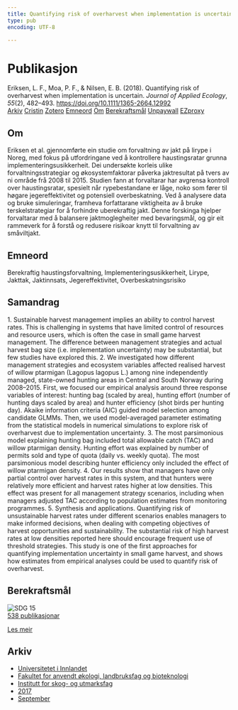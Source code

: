 ```yaml
---
title: Quantifying risk of overharvest when implementation is uncertain
type: pub
encoding: UTF-8

---
```

<h1>Publikasjon</h1>
<article id="csl-bib-container-DG9MFJ9B" class="csl-bib-container">
  <div class="csl-bib-body"> <div class="csl-entry">Eriksen, L. F., Moa, P. F., &#38; Nilsen, E. B. (2018). Quantifying risk of overharvest when implementation is uncertain. <i>Journal of Applied Ecology</i>, <i>55</i>(2), 482–493. <a href="https://doi.org/10.1111/1365-2664.12992">https://doi.org/10.1111/1365-2664.12992</a></div> </div>
  <div class="csl-bib-buttons">
    <a href="#taxonomy-article-DG9MFJ9B" alt="archive" class="csl-bib-button">Arkiv</a>
    <a href="https://app.cristin.no/results/show.jsf?id=1498875" alt="Cristin" class="csl-bib-button">Cristin</a>
    <a href="http://zotero.org/groups/5881554/items/DG9MFJ9B" alt="Zotero" class="csl-bib-button">Zotero</a>
    <a href="#keywords-article-DG9MFJ9B" alt="keywords" class="csl-bib-button">Emneord</a>
    <a href="#about-article-DG9MFJ9B" alt="about_pub" class="csl-bib-button">Om</a>
    <a href="#sdg-article-DG9MFJ9B" alt="sdg" class="csl-bib-button">Berekraftsmål</a>
    <a href="https://besjournals.onlinelibrary.wiley.com/doi/pdfdirect/10.1111/1365-2664.12992" alt="Unpaywall" class="csl-bib-button">Unpaywall</a>
    <a href="https://besjournals.onlinelibrary.wiley.com/doi/pdfdirect/10.1111/1365-2664.12992" alt="EZproxy" class="csl-bib-button">EZproxy</a>
  </div>
  <div id="csl-bib-meta-container-DG9MFJ9B"></div>
</article>
<div id="csl-bib-meta-DG9MFJ9B" class="csl-bib-meta">
  <article id="about-article-DG9MFJ9B" class="about_pub-article">
    <h1>Om</h1>
    Eriksen et al. gjennomførte ein studie om forvaltning av jakt på lirype i Noreg, med fokus på utfordringane ved å kontrollere haustingsratar grunna implementeringsusikkerheit. Dei undersøkte korleis ulike forvaltningsstrategiar og økosystemfaktorar påverka jaktresultat på tvers av ni område frå 2008 til 2015. Studien fann at forvaltarar har avgrensa kontroll over haustingsratar, spesielt når rypebestandane er låge, noko som fører til høgare jegereffektivitet og potensiell overbeskatning. Ved å analysere data og bruke simuleringar, framheva forfattarane viktigheita av å bruke terskelstrategiar for å forhindre uberekraftig jakt. Denne forskinga hjelper forvaltarar med å balansere jaktmoglegheiter med bevaringsmål, og gir eit rammeverk for å forstå og redusere risikoar knytt til forvaltning av småviltjakt.
  </article>
  <article id="keywords-article-DG9MFJ9B" class="keywords-article">
    <h1>Emneord</h1>
    Berekraftig haustingsforvaltning, Implementeringsusikkerheit, Lirype, Jakttak, Jaktinnsats, Jegereffektivitet, Overbeskatningsrisiko
  </article>
  <article id="abstract-article-DG9MFJ9B" class="abstract-article">
    <h1>Samandrag</h1>
    1. Sustainable harvest management implies an ability to control harvest rates. This is 
challenging in systems that have limited control of resources and resource users, 
which is often the case in small game harvest management. The difference between 
management strategies and actual harvest bag size (i.e. implementation uncertainty) 
may be substantial, but few studies have explored this. 
2. We investigated how different management strategies and ecosystem variables affected 
realised harvest of willow ptarmigan (Lagopus lagopus L.) among nine independently 
managed, state-owned 
hunting areas in Central and South Norway 
during 2008–2015. First, we focused our empirical analysis around three response 
variables of interest: hunting bag (scaled by area), hunting effort (number of hunting 
days scaled by area) and hunter efficiency (shot birds per hunting day). Akaike information 
criteria (AIC) guided model selection among candidate GLMMs. Then, we 
used model-averaged 
parameter estimating from the statistical models in numerical 
simulations to explore risk of overharvest due to implementation uncertainty. 
3. The most parsimonious model explaining hunting bag included total allowable catch 
(TAC) and willow ptarmigan density. Hunting effort was explained by number of permits 
sold and type of quota (daily vs. weekly quota). The most parsimonious model 
describing hunter efficiency only included the effect of willow ptarmigan density. 
4. Our results show that managers have only partial control over harvest rates in this 
system, and that hunters were relatively more efficient and harvest rates higher at 
low densities. This effect was present for all management strategy scenarios, 
including 
when managers adjusted TAC according to population estimates from 
monitoring programmes. 
5. Synthesis and applications. Quantifying risk of unsustainable harvest rates under different 
scenarios enables managers to make informed decisions, when dealing with 
competing objectives of harvest opportunities and sustainability. The substantial 
risk of high harvest rates at low densities reported here should encourage frequent 
use of threshold strategies. This study is one of the first approaches for quantifying 
implementation uncertainty in small game harvest, and shows how estimates from 
empirical analyses could be used to quantify risk of overharvest.
  </article>
  <article id="sdg-article-DG9MFJ9B" class="sdg-article">
    <h1>Berekraftsmål</h1>
    <div class="sdg-container"><div id="sdg15" class="sdg">
        <img src="{{< params subfolder >}}images/sdg/sdg15_nn.png" class="image" alt="SDG 15">
        <div class="sdg-overlay">
          <a href="/nn/archive/?key=?sdg=15#archive" class="sdg-publication-count"><span>538</span> publikasjonar</a>
          <p><a href="https://fn.no/om-fn/fns-baerekraftsmaal/livet-paa-land?lang=nno-NO" class="sdg-read-more">Les meir</a></p>
        </div>
      </div></div>
  </article>
  <article id="taxonomy-article-DG9MFJ9B" class="taxonomy-article">
    <h1>Arkiv</h1>
    <ul>
      <li>
        <a href="/nn/archive/?key=3DCRN523">Universitetet i Innlandet</a>
      </li>
      <li>
        <a href="/nn/archive/?key=T77LXH6D">Fakultet for anvendt økologi, landbruksfag og bioteknologi</a>
      </li>
      <li>
        <a href="/nn/archive/?key=7TRARPE3">Institutt for skog- og utmarksfag</a>
      </li>
      <li>
        <a href="/nn/archive/?key=QVBAYKNY">2017</a>
      </li>
      <li>
        <a href="/nn/archive/?key=U6QUMIVN">September</a>
      </li>
    </ul>
  </article>
</div>
